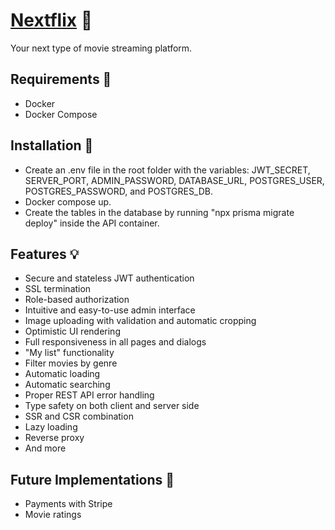 # [**Nextflix**](https://nextflix.cloud) 🔴

Your next type of movie streaming platform.

## Requirements 📝

- Docker
- Docker Compose

## Installation 🔌

- Create an .env file in the root folder with the variables: JWT_SECRET, SERVER_PORT, ADMIN_PASSWORD, DATABASE_URL, POSTGRES_USER, POSTGRES_PASSWORD, and POSTGRES_DB.
- Docker compose up.
- Create the tables in the database by running "npx prisma migrate deploy" inside the API container.

## Features 💡

- Secure and stateless JWT authentication
- SSL termination
- Role-based authorization
- Intuitive and easy-to-use admin interface
- Image uploading with validation and automatic cropping
- Optimistic UI rendering
- Full responsiveness in all pages and dialogs
- "My list" functionality
- Filter movies by genre
- Automatic loading
- Automatic searching
- Proper REST API error handling
- Type safety on both client and server side
- SSR and CSR combination
- Lazy loading
- Reverse proxy
- And more

## Future Implementations 🌱

- Payments with Stripe
- Movie ratings
